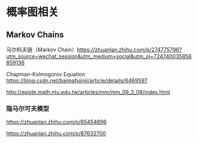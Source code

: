 # 概率图相关

## Markov Chains

马尔科夫链（Markov Chain）https://zhuanlan.zhihu.com/p/274775796?utm_source=wechat_session&utm_medium=social&utm_oi=724740035856859136

Chapman-Kolmogorov Equation https://blog.csdn.net/baimafujinji/article/details/6469597

http://episte.math.ntu.edu.tw/articles/mm/mm_09_3_08/index.html



### 隐马尔可夫模型

https://zhuanlan.zhihu.com/p/85454896

https://zhuanlan.zhihu.com/p/87632700
